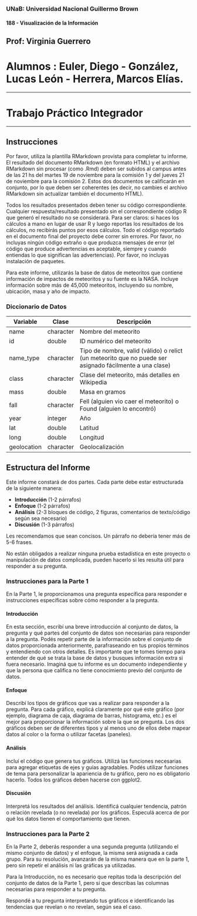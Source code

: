 

### UNaB: Universidad Nacional Guillermo Brown
#### 188 - Visualización de la Información

## Prof: Virginia Guerrero
# Alumnos : Euler, Diego - González, Lucas León - Herrera, Marcos Elías.

-----

# Trabajo Práctico Integrador
-----
## Instrucciones

Por favor, utiliza la plantilla RMarkdown provista para completar tu informe. El resultado del documento RMarkdown (en formato HTML) y el archivo RMarkdown sin procesar (como .Rmd) deben ser subidos al campus antes de las 21 hs del martes 19 de noviembre para la comisión 1 y del jueves 21 de noviembre para la comisión 2. Estos dos documentos se calificarán en conjunto, por lo que deben ser coherentes (es decir, no cambies el archivo RMarkdown sin actualizar también el documento HTML).

Todos los resultados presentados deben tener su código correspondiente. Cualquier respuesta/resultado presentado sin el correspondiente código R que generó el resultado no se considerará. Para ser claros: si haces los cálculos a mano en lugar de usar R y luego reportas los resultados de los cálculos, no recibirás puntos por esos cálculos. Todo el código reportado en el documento final del proyecto debe correr sin errores. Por favor, no incluyas ningún código extraño o que produzca mensajes de error (el código que produce advertencias es aceptable, siempre y cuando entiendas lo que significan las advertencias). Por favor, no incluyas instalación de paquetes.

Para este informe, utilizarás la base de datos de meteoritos que contiene información de impactos de meteoritos y su fuente es la NASA. Incluye información sobre más de 45,000 meteoritos, incluyendo su nombre, ubicación, masa y año de impacto.

### Diccionario de Datos

| Variable      | Clase     | Descripción                                                                         |
|---------------|-----------|-------------------------------------------------------------------------------------|
| name          | character | Nombre del meteorito                                                                |
| id            | double    | ID numérico del meteorito                                                           |
| name_type     | character | Tipo de nombre, valid (válido) o relict (un meteorito que no puede ser asignado fácilmente a una clase) |
| class         | character | Clase del meteorito, más detalles en Wikipedia                                       |
| mass          | double    | Masa en gramos                                                                      |
| fall          | character | Fell (alguien vio caer el meteorito) o Found (alguien lo encontró)                   |
| year          | integer   | Año                                                                                 |
| lat           | double    | Latitud                                                                             |
| long          | double    | Longitud                                                                            |
| geolocation   | character | Geolocalización                                                                     |

## Estructura del Informe

Este informe constará de dos partes. Cada parte debe estar estructurada de la siguiente manera:

- **Introducción** (1-2 párrafos)
- **Enfoque** (1-2 párrafos)
- **Análisis** (2-3 bloques de código, 2 figuras, comentarios de texto/código según sea necesario)
- **Discusión** (1-3 párrafos)

Les recomendamos que sean concisos. Un párrafo no debería tener más de 5-6 frases.

No están obligados a realizar ninguna prueba estadística en este proyecto o manipulación de datos complicada, pueden hacerlo si les resulta útil para responder a su pregunta.

### Instrucciones para la Parte 1

En la Parte 1, le proporcionamos una pregunta específica para responder e instrucciones específicas sobre cómo responder a la pregunta.

#### Introducción

En esta sección, escribí una breve introducción al conjunto de datos, la pregunta y qué partes del conjunto de datos son necesarias para responder a la pregunta. Podés repetir parte de la información sobre el conjunto de datos proporcionada anteriormente, parafraseando en tus propios términos y entendiendo con otros detalles. Es importante que te tomes tiempo para entender de qué se trata la base de datos y busques información extra si fuera necesario. Imaginá que tu informe es un documento independiente y que la persona que califica no tiene conocimiento previo del conjunto de datos.

#### Enfoque

Describí los tipos de gráficos que vas a realizar para responder a la pregunta. Para cada gráfico, explicá claramente por qué este gráfico (por ejemplo, diagrama de caja, diagrama de barras, histograma, etc.) es el mejor para proporcionar la información sobre la que se pregunta. Los dos gráficos deben ser de diferentes tipos y al menos uno de ellos debe mapear datos al color o la forma o utilizar facetas (paneles).

#### Análisis

Incluí el código que genera tus gráficos. Utilizá las funciones necesarias para agregar etiquetas de ejes y guías agradables. Podés utilizar funciones de tema para personalizar la apariencia de tu gráfico, pero no es obligatorio hacerlo. Todos los gráficos deben hacerse con ggplot2.

#### Discusión

Interpretá los resultados del análisis. Identificá cualquier tendencia, patrón o relación revelada (o no revelada) por los gráficos. Especulá acerca de por qué los datos tienen el comportamiento que tienen.

### Instrucciones para la Parte 2

En la Parte 2, deberás responder a una segunda pregunta (utilizando el mismo conjunto de datos) y el enfoque, la misma será asignada a cada grupo. Para su resolución, avanzarán de la misma manera que en la parte 1, pero sin repetir el análisis ni las gráficas ya utilizadas.

Para la Introducción, no es necesario que repitas toda la descripción del conjunto de datos de la Parte 1, pero sí que describas las columnas necesarias para responder a tu pregunta.

Respondé a tu pregunta interpretando tus gráficos e identificando las tendencias que revelan o no revelan, según sea el caso.
